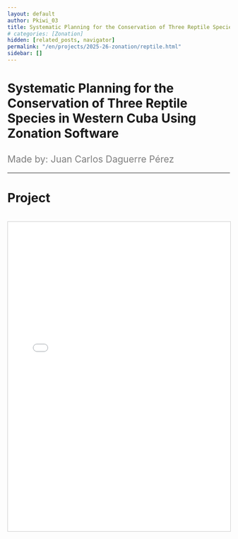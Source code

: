```yaml
---
layout: default
author: Pkiwi_03
title: Systematic Planning for the Conservation of Three Reptile Species in Western Cuba Using Zonation Software 
# categories: [Zonation]
hidden: [related_posts, navigator]
permalink: "/en/projects/2025-26-zonation/reptile.html"
sidebar: []
---
```


# Systematic Planning for the Conservation of Three Reptile Species in Western Cuba Using Zonation Software 

<h2 style="color: gray; font-weight: normal;">
Made by: Juan Carlos Daguerre Pérez
</h2>

---

# Project
<br>

<iframe 
    src="/assets/pdf/2024-10-r/2025-06-zoonation/juan_daguerre.pdf" 
    width="100%" 
    height="700" 
    style="border: 1px solid #ccc;"
></iframe>